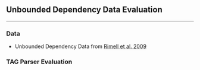 ## Unbounded Dependency Data Evaluation
---

### Data
- Unbounded Dependency Data from [Rimell et al. 2009](http://www.aclweb.org/anthology/D/D09/D09-1085.pdf)

### TAG Parser Evaluation

